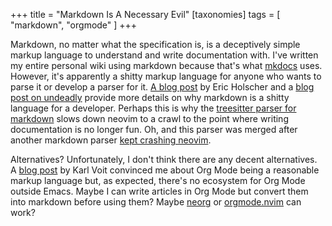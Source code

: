 +++
title = "Markdown Is A Necessary Evil"
[taxonomies]
tags = [ "markdown", "orgmode" ]
+++

Markdown, no matter what the specification is, is a deceptively simple markup language to understand
and write documentation with. I've written my entire personal wiki using markdown because that's
what [mkdocs][1] uses. However, it's apparently a shitty markup language for anyone who wants to
parse it or develop a parser for it. [A blog post][2] by Eric Holscher and a [blog post on
undeadly][3] provide more details on why markdown is a shitty language for a developer. Perhaps this
is why the [treesitter parser for markdown][4] slows down neovim to a crawl to the point where
writing documentation is no longer fun. Oh, and this parser was merged after another markdown parser
[kept crashing neovim][5].

Alternatives? Unfortunately, I don't think there are any decent alternatives. A [blog post][6] by
Karl Voit convinced me about Org Mode being a reasonable markup language but, as expected, there's
no ecosystem for Org Mode outside Emacs. Maybe I can write articles in Org Mode but convert them
into markdown before using them? Maybe [neorg][7] or [orgmode.nvim][8] can work?

[1]: https://www.mkdocs.org/
[2]: https://ericholscher.com/blog/2016/mar/15/dont-use-markdown-for-technical-docs/
[3]: https://undeadly.org/cgi?action=article&sid=20170304230520
[4]: https://github.com/MDeiml/tree-sitter-markdown
[5]: https://github.com/nvim-treesitter/nvim-treesitter/issues/872
[6]: https://karl-voit.at/2017/09/23/orgmode-as-markup-only/
[7]: https://github.com/nvim-neorg/neorg
[8]: https://github.com/nvim-orgmode/orgmode
